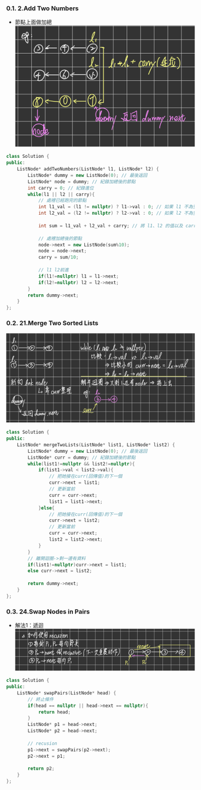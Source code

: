 ### 0.1. 2.Add Two Numbers
- 節點上面做加總
![upgit_20241204_1733301476.png](https://raw.githubusercontent.com/kcwc1029/obsidian-upgit-image/main/2024/12/upgit_20241204_1733301476.png)

```cpp
class Solution {
public:
    ListNode* addTwoNumbers(ListNode* l1, ListNode* l2) {
        ListNode* dummy = new ListNode(0); // 最後返回
        ListNode* node = dummy; // 紀錄加總後的節點
        int carry = 0; // 紀錄進位
        while(l1 || l2 || carry){
            // 處裡已經跑完的節點    
            int l1_val = (l1 != nullptr) ? l1->val : 0; // 如果 l1 不為空，取其值；否則取 0
            int l2_val = (l2 != nullptr) ? l2->val : 0; // 如果 l2 不為空，取其值；否則取 0

            int sum = l1_val + l2_val + carry; // 將 l1、l2 的值以及 carrier 相加

            // 處裡加總後的節點
            node->next = new ListNode(sum%10);
            node = node->next;
            carry = sum/10;

            // l1 l2前進
            if(l1!=nullptr) l1 = l1->next;
            if(l2!=nullptr) l2 = l2->next;
        }
        return dummy->next;
    }
};
```

### 0.2. 21.Merge Two Sorted Lists
![upgit_20241210_1733813202.png](https://raw.githubusercontent.com/kcwc1029/obsidian-upgit-image/main/2024/12/upgit_20241210_1733813202.png)
```cpp
class Solution {
public:
    ListNode* mergeTwoLists(ListNode* list1, ListNode* list2) {
        ListNode* dummy = new ListNode(0); // 最後返回
        ListNode* curr = dummy; // 紀錄加總後的節點
        while(list1!=nullptr && list2!=nullptr){
            if(list1->val < list2->val){
                // 把她接在curr(回傳值)的下一個
                curr->next = list1;
                // 更新當前
                curr = curr->next;
                list1 = list1->next;
            }else{
                // 把她接在curr(回傳值)的下一個
                curr->next = list2;
                // 更新當前
                curr = curr->next;
                list2 = list2->next;
            }
        }
        // 離開迴圈->剩一邊有資料
        if(list1!=nullptr)curr->next = list1;
        else curr->next = list2;

        return dummy->next;
    }
};
```
### 0.3. 24.Swap Nodes in Pairs
- 解法1：遞迴
![upgit_20241210_1733814466.png](https://raw.githubusercontent.com/kcwc1029/obsidian-upgit-image/main/2024/12/upgit_20241210_1733814466.png)
```cpp
class Solution {
public:
    ListNode* swapPairs(ListNode* head) {
        // 終止條件
        if(head == nullptr || head->next == nullptr){
            return head;
        }
        ListNode* p1 = head->next;
        ListNode* p2 = head->next;

        // recusion
        p1->next = swapPairs(p2->next);
        p2->next = p1;

        return p2;
    }
};
```








